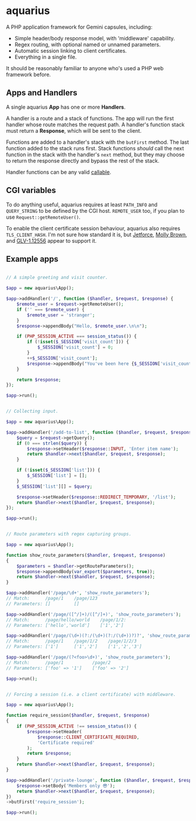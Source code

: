 
# aquarius

A PHP application framework for Gemini capsules, including:

- Simple header/body response model, with 'middleware' capability.
- Regex routing, with optional named or unnamed parameters.
- Automatic session linking to client certificates.
- Everything in a single file.

It should be reasonably familiar to anyone who's used a PHP web framework
before.


## Apps and Handlers

A single aquarius **App** has one or more **Handlers**.

A handler is a route and a stack of functions. The app will run the first
handler whose route matches the request path. A handler's function stack must
return a **Response**, which will be sent to the client.

Functions are added to a handler's stack with the `butFirst` method. The last
function added to the stack runs first. Stack functions *should* call the next
function in the stack with the handler's `next` method, but they may choose to
return the response directly and bypass the rest of the stack.

Handler functions can be any valid [callable](https://www.php.net/manual/en/language.types.callable.php).


## CGI variables

To do anything useful, aquarius requires at least `PATH_INFO` and `QUERY_STRING`
to be defined by the CGI host. `REMOTE_USER` too, if you plan to use
`Request::getRemoteUser()`.

To enable the client certificate session behaviour, aquarius also requires
`TLS_CLIENT_HASH`. I'm not sure how standard it is, but
[Jetforce](https://github.com/michael-lazar/jetforce),
[Molly Brown](https://github.com/LukeEmmet/molly-brown), and
[GLV-1.12556](https://github.com/spc476/GLV-1.12556) appear to support it.


## Example apps

```php

// A simple greeting and visit counter.

$app = new aquarius\App();

$app->addHandler('/', function ($handler, $request, $response) {
    $remote_user = $request->getRemoteUser();
    if ('' === $remote_user) {
        $remote_user = 'stranger';
    }
	$response->appendBody("Hello, $remote_user.\n\n");

    if (PHP_SESSION_ACTIVE === session_status()) {
        if (!isset($_SESSION['visit_count'])) {
            $_SESSION['visit_count'] = 0;
        }
        ++$_SESSION['visit_count'];
        $response->appendBody("You've been here {$_SESSION['visit_count']} times.");
    }

    return $response;
});

$app->run();
```

```php

// Collecting input.

$app = new aquarius\App();

$app->addHandler('/add-to-list', function ($handler, $request, $response) {
    $query = $request->getQuery();
    if (0 === strlen($query)) {
        $response->setHeader($response::INPUT, 'Enter item name');
        return $handler->next($handler, $request, $response);
    }

    if (!isset($_SESSION['list'])) {
        $_SESSION['list'] = [];
    }
    $_SESSION['list'][] = $query;

    $response->setHeader($response::REDIRECT_TEMPORARY, '/list');
    return $handler->next($handler, $request, $response);
});

$app->run();
```

```php

// Route parameters with regex capturing groups.

$app = new aquarius\App();

function show_route_parameters($handler, $request, $response)
{
    $parameters = $handler->getRouteParameters();
    $response->appendBody(var_export($parameters, true));
    return $handler->next($handler, $request, $response);
}

$app->addHandler('/page/\d+', 'show_route_parameters');
// Match:      /page/1    /page/123
// Parameters: []         []

$app->addHandler('/page/([^/]+)/([^/]+)', 'show_route_parameters');
// Match:      /page/hello/world    /page/1/2:
// Parameters: ['hello','world']    ['1','2']

$app->addHandler('/page/(\d+)(?:/(\d+)(?:/(\d+))?)?', 'show_route_parameters');
// Match:      /page/1    /page/1/2    /page/1/2/3
// Parameters: ['1']      ['1','2']    ['1','2','3']

$app->addHandler('/page/(?<foo>\d+)', 'show_route_parameters');
// Match:      /page/1           /page/2
// Parameters: ['foo' => '1']    ['foo' => '2']

$app->run();
```

```php

// Forcing a session (i.e. a client certificate) with middleware.

$app = new aquarius\App();

function require_session($handler, $request, $response)
{
    if (PHP_SESSION_ACTIVE !== session_status()) {
        $response->setHeader(
            $response::CLIENT_CERTIFICATE_REQUIRED,
            'Certificate required'
        );
        return $response;
    }
    return $handler->next($handler, $request, $response);
}

$app->addHandler('/private-lounge', function ($handler, $request, $response) {
    $response->setBody('Members only 😎');
    return $handler->next($handler, $request, $response);
})
->butFirst('require_session');

$app->run();
```
